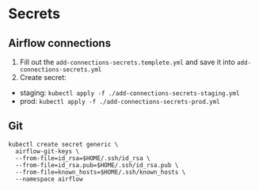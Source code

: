# Secrets

## Airflow connections

1. Fill out the `add-connections-secrets.templete.yml` and save it into `add-connections-secrets.yml`
2. Create secret:
  * staging: `kubectl apply -f ./add-connections-secrets-staging.yml`
  * prod: `kubectl apply -f ./add-connections-secrets-prod.yml`

## Git

```
kubectl create secret generic \
  airflow-git-keys \
  --from-file=id_rsa=$HOME/.ssh/id_rsa \
  --from-file=id_rsa.pub=$HOME/.ssh/id_rsa.pub \
  --from-file=known_hosts=$HOME/.ssh/known_hosts \
  --namespace airflow
```